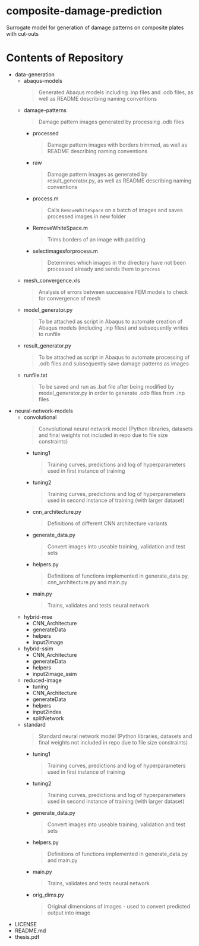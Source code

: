 # composite-damage-prediction
Surrogate model for generation of damage patterns on composite plates with cut-outs

# Contents of Repository
- data-generation
  - abaqus-models 
    > Generated Abaqus models including .inp files and .odb files, as well as README describing naming conventions
  - damage-patterns
    > Damage pattern images generated by processing .odb files
    - processed
      > Damage pattern images with borders trimmed, as well as README describing naming conventions
    - raw
      > Damage pattern images as generated by result_generator.py, as well as README describing naming conventions
    - process.m
      > Calls `RemoveWhiteSpace` on a batch of images and saves processed images in new folder
    - RemoveWhiteSpace.m
      > Trims borders of an image with padding
    - selectimagesforprocess.m
      > Determines which images in the directory have not been processed already and sends them to `process`
  - mesh_convergence.xls
    > Analysis of errors between successive FEM models to check for convergence of mesh
  - model_generator.py
    > To be attached as script in Abaqus to automate creation of Abaqus models (including .inp files) and subsequently writes to runfile
  - result_generator.py
    > To be attached as script in Abaqus to automate processing of .odb files and subsequently save damage patterns as images
  - runfile.txt
    > To be saved and run as .bat file after being modified by model_generator.py in order to generate .odb files from .inp files
- neural-network-models
  - convolutional
    > Convolutional neural network model (Python libraries, datasets and final weights not included in repo due to file size constraints)
    - tuning1
      > Training curves, predictions and log of hyperparameters used in first instance of training
    - tuning2
      > Training curves, predictions and log of hyperparameters used in second instance of training (with larger dataset)
    - cnn_architecture.py
      > Definitions of different CNN architecture variants
    - generate_data.py
      > Convert images into useable training, validation and test sets
    - helpers.py
      > Definitions of functions implemented in generate_data.py, cnn_architecture.py and main.py
    - main.py
      > Trains, validates and tests neural network
  - hybrid-mse
    - CNN_Architecture
    - generateData
    - helpers
    - input2image
  - hybrid-ssim
    - CNN_Architecture
    - generateData
    - helpers
    - input2image_ssim
  - reduced-image
    - tuning
    - CNN_Architecture
    - generateData
    - helpers
    - input2index
    - splitNetwork
  - standard
    > Standard neural network model (Python libraries, datasets and final weights not included in repo due to file size constraints)
    - tuning1
      > Training curves, predictions and log of hyperparameters used in first instance of training
    - tuning2
      > Training curves, predictions and log of hyperparameters used in second instance of training (with larger dataset)
    - generate_data.py
      > Convert images into useable training, validation and test sets
    - helpers.py
      > Definitions of functions implemented in generate_data.py and main.py
    - main.py
      > Trains, validates and tests neural network
    - orig_dims.py
      > Original dimensions of images - used to convert predicted output into image
- LICENSE
- README.md
- thesis.pdf
